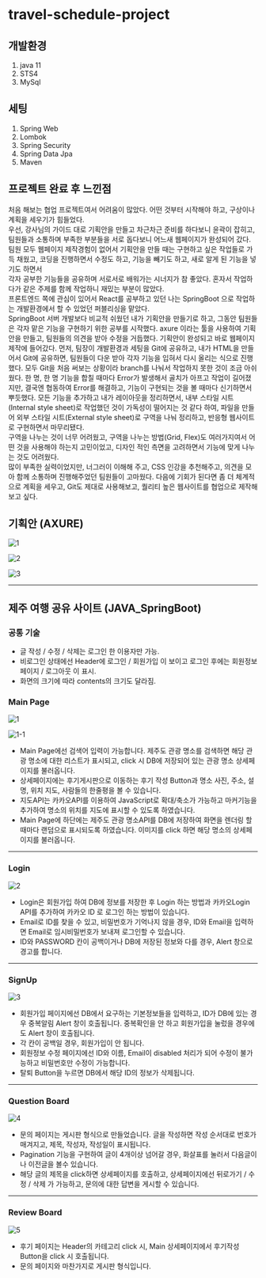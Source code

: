 # travel-schedule-project
## 개발환경
1. java 11
2. STS4
3. MySql
## 세팅
1. Spring Web
2. Lombok
3. Spring Security
4. Spring Data Jpa
5. Maven

## 프로젝트 완료 후 느낀점
처음 해보는 협업 프로젝트여서 어려움이 많았다. 어떤 것부터 시작해야 하고, 구상이나 계획을 세우기가 힘들었다.  
우선, 강사님의 가이드 대로 기획안을 만들고 차근차근 준비를 하다보니 윤곽이 잡히고, 팀원들과 소통하며 부족한 부분들을 서로 돕다보니 어느새 웹페이지가 완성되어 갔다.  
팀원 모두 웹페이지 제작경험이 없어서 기획안을 만들 때는 구현하고 싶은 작업들로 가득 채웠고, 코딩을 진행하면서 수정도 하고, 기능을 빼기도 하고, 새로 알게 된 기능을 넣기도 하면서  
각자 공부한 기능들을 공유하며 서로서로 배워가는 시너지가 참 좋았다. 혼자서 작업하다가 같은 주제를 함께 작업하니 재밌는 부분이 많았다.  
프론트엔드 쪽에 관심이 있어서 React를 공부하고 있던 나는 SpringBoot 으로 작업하는 개발환경에서 할 수 있었던 퍼블리싱을 맡았다.  
SpringBoot 서버 개발보다 비교적 쉬웠던 내가 기획안을 만들기로 하고, 그동안 팀원들은 각자 맡은 기능을 구현하기 위한 공부를 시작했다. axure 이라는 툴을 사용하여 기획안을 만들고, 팀원들의 의견을 받아 수정을 거듭했다. 기획안이 완성되고 바로 웹페이지 제작에 들어갔다. 먼저, 팀장이 개발환경과 세팅을 Git에 공유하고, 내가 HTML을 만들어서 Git에 공유하면, 팀원들이 다운 받아 각자 기능을 입혀서 다시 올리는 식으로 진행했다. 모두 Git을 처음 써보는 상황이라 branch를 나눠서 작업하지 못한 것이 조금 아쉬웠다. 한 명, 한 명 기능을 합칠 때마다 Error가 발생해서 골치가 아프고 작업이 길어졌지만, 결국엔 협동하여 Error를 해결하고, 기능이 구현되는 것을 볼 때마다 신기하면서 뿌듯했다. 모든 기능을 추가하고 내가 레이아웃을 정리하면서, 내부 스타일 시트(Internal style sheet)로 작업했던 것이 가독성이 떨어지는 것 같다 하여, 파일을 만들어 외부 스타일 시트(External style sheet)로 구역을 나눠 정리하고, 반응형 웹사이트로 구현하면서 마무리됐다.  
구역을 나누는 것이 너무 어려웠고, 구역을 나누는 방법(Grid, Flex)도 여러가지여서 어떤 것을 사용해야 하는지 고민이었고, 디자인 적인 측면을 고려하면서 기능에 맞게 나누는 것도 어려웠다.  
많이 부족한 실력이었지만, 너그러이 이해해 주고, CSS 인강을 추천해주고, 의견을 모아 함께 소통하며 진행해주었던 팀원들이 고마웠다. 다음에 기회가 된다면 좀 더 체계적으로 계획을 세우고, Git도 제대로 사용해보고, 퀄리티 높은 웹사이트를 협업으로 제작해 보고 싶다.

## 기획안 (AXURE)  
  
![1](https://user-images.githubusercontent.com/79749251/149657277-779282c5-992e-4f23-8841-0bec9a43b553.png)

![2](https://user-images.githubusercontent.com/79749251/149657421-79a68abc-5ea2-482e-b134-95f272e22d52.png)

![3](https://user-images.githubusercontent.com/79749251/149657425-528a9b96-8986-4fbf-a8a7-26d6a5280817.png)

<hr />

## 제주 여행 공유 사이트 (JAVA_SpringBoot)

### 공통 기술

- 글 작성 / 수정 / 삭제는 로그인 한 이용자만 가능.
- 비로그인 상태에선 Header에 로그인 / 회원가입 이 보이고 로그인 후에는 회원정보페이지 / 로그아웃 이 표시.
- 화면의 크기에 따라 contents의 크기도 달라짐.

### Main Page

![1](https://user-images.githubusercontent.com/79749251/149669371-b236e487-8533-4113-8de4-ce8359f7c0f8.png)

![1-1](https://user-images.githubusercontent.com/79749251/149659057-beb07aed-944c-45c2-900e-454fd01a4f7a.png)

- Main Page에선 검색어 입력이 가능합니다. 제주도 관광 명소를 검색하면 해당 관광 명소에 대한 리스트가 표시되고, click 시 DB에 저장되어 있는 관광 명소 상세페이지를 불러옵니다.
- 상세페이지에는 후기게시판으로 이동하는 후기 작성 Button과 명소 사진, 주소, 설명, 위치 지도, 사람들의 한줄평을 볼 수 있습니다.
- 지도API는 카카오API를 이용하여 JavaScript로 확대/축소가 가능하고 마커기능을 추가하여 명소의 위치를 지도에 표시할 수 있도록 하였습니다.
- Main Page에 하단에는 제주도 관광 명소API를 DB에 저장하여 화면을 렌더링 할 때마다 랜덤으로 표시되도록 하였습니다. 이미지를 click 하면 해당 명소의 상세페이지를 불러옵니다.

<hr />

### Login

![2](https://user-images.githubusercontent.com/79749251/149658930-c24b6378-b6e9-4bec-a075-5d374dbc6035.png)

- Login은 회원가입 하여 DB에 정보를 저장한 후 Login 하는 방법과 카카오Login API를 추가하여 카카오 ID 로 로그인 하는 방법이 있습니다.
- Email로 ID를 찾을 수 있고, 비밀번호가 기억나지 않을 경우, ID와 Email을 입력하면 Email로 임시비밀번호가 보내져 로그인할 수 있습니다.
- ID와 PASSWORD 칸이 공백이거나 DB에 저장된 정보와 다를 경우, Alert 창으로 경고를 합니다.

<hr />

### SignUp

![3](https://user-images.githubusercontent.com/79749251/149659188-848c29b6-c9e3-4c31-8770-e58bd9ee47c4.png)

- 회원가입 페이지에선 DB에서 요구하는 기본정보들을 입력하고, ID가 DB에 있는 경우 중복알림 Alert 창이 호출됩니다. 중복확인을 안 하고 회원가입을 눌렀을 경우에도 Alert 창이 호출됩니다.
- 각 칸이 공백일 경우, 회원가입이 안 됩니다.
- 회원정보 수정 페이지에선 ID와 이름, Email이 disabled 처리가 되어 수정이 불가능하고 비밀번호만 수정이 가능합니다.
- 탈퇴 Button을 누르면 DB에서 해당 ID의 정보가 삭제됩니다.

<hr />

### Question Board

![4](https://user-images.githubusercontent.com/79749251/149669506-40a10a2f-4ad7-4607-a7c6-19a1e2df3aab.png)

- 문의 페이지는 게시판 형식으로 만들었습니다. 글을 작성하면 작성 순서대로 번호가 매겨지고, 제목, 작성자, 작성일이 표시됩니다.
- Pagination 기능을 구현하여 글이 4개이상 넘어갈 경우, 화살표를 눌러서 다음글이나 이전글을 볼수 있습니다.  
- 해당 글의 제목을 click하면 상세페이지를 호출하고, 상세페이지에선 뒤로가기 / 수정 / 삭제 가 가능하고, 문의에 대한 답변을 게시할 수 있습니다.

<hr />

### Review Board

![5](https://user-images.githubusercontent.com/79749251/149669856-1a8aa5e6-89d6-42c9-9e92-a359dabaa869.png)

- 후기 페이지는 Header의 카테고리 click 시, Main 상세페이지에서 후기작성Button을 click 시 호출됩니다.
- 문의 페이지와 마찬가지로 게시판 형식입니다.


